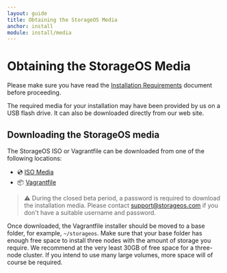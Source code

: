 ```yaml
---
layout: guide
title: Obtaining the StorageOS Media
anchor: install
module: install/media
---
```


# Obtaining the StorageOS Media
Please make sure you have read the [Installation Requirements](deployment.html) document before proceeding.

The required media for your installation may have been provided by us on a USB flash drive. It can also be downloaded directly from our web site.

## <a name="Downloading"></a> Downloading the StorageOS media
The StorageOS ISO or Vagrantfile can be downloaded from one of the following locations:

  - &#x1F4BF; [ISO Media](https://downloads.storageos.com/images/storageos-ubuntu-16.04-amd64.iso)
  - &#x1F4E6; [Vagrantfile](./Vagrantfile)

>**&#x26A0;** During the closed beta period, a password is required to download the installation media.  Please contact [support@storageos.com](mailto:support@storageos.com) if you don't have a suitable username and password.

Once downloaded, the Vagrantfile installer should be moved to a base folder, for example, `~/storageos`. Make sure that your base folder
has enough free space to install three nodes with the amount of storage you require. We recommend at the very least 30GB of free space
for a three-node cluster. If you intend to use many large volumes, more space will of course be required.
